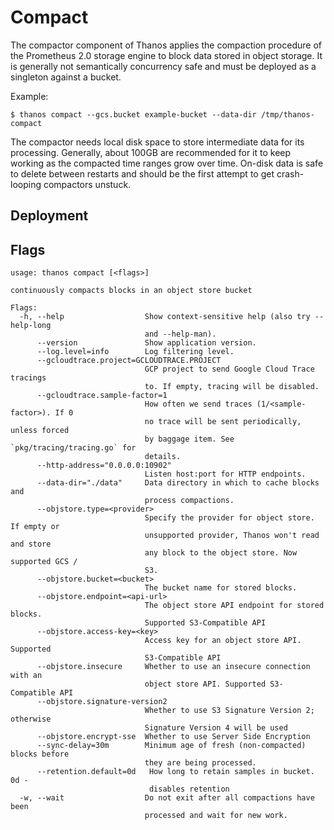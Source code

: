 # Compact

The compactor component of Thanos applies the compaction procedure of the Prometheus 2.0 storage engine to block data stored in object storage.
It is generally not semantically concurrency safe and must be deployed as a singleton against a bucket.

Example:

```
$ thanos compact --gcs.bucket example-bucket --data-dir /tmp/thanos-compact
```

The compactor needs local disk space to store intermediate data for its processing. Generally, about 100GB are recommended for it to keep working as the compacted time ranges grow over time.
On-disk data is safe to delete between restarts and should be the first attempt to get crash-looping compactors unstuck.

## Deployment

## Flags

[embedmd]:# (flags/compact.txt $)
```$
usage: thanos compact [<flags>]

continuously compacts blocks in an object store bucket

Flags:
  -h, --help                  Show context-sensitive help (also try --help-long
                              and --help-man).
      --version               Show application version.
      --log.level=info        Log filtering level.
      --gcloudtrace.project=GCLOUDTRACE.PROJECT  
                              GCP project to send Google Cloud Trace tracings
                              to. If empty, tracing will be disabled.
      --gcloudtrace.sample-factor=1  
                              How often we send traces (1/<sample-factor>). If 0
                              no trace will be sent periodically, unless forced
                              by baggage item. See `pkg/tracing/tracing.go` for
                              details.
      --http-address="0.0.0.0:10902"  
                              Listen host:port for HTTP endpoints.
      --data-dir="./data"     Data directory in which to cache blocks and
                              process compactions.
      --objstore.type=<provider>  
                              Specify the provider for object store. If empty or
                              unsupported provider, Thanos won't read and store
                              any block to the object store. Now supported GCS /
                              S3.
      --objstore.bucket=<bucket>  
                              The bucket name for stored blocks.
      --objstore.endpoint=<api-url>  
                              The object store API endpoint for stored blocks.
                              Supported S3-Compatible API
      --objstore.access-key=<key>  
                              Access key for an object store API. Supported
                              S3-Compatible API
      --objstore.insecure     Whether to use an insecure connection with an
                              object store API. Supported S3-Compatible API
      --objstore.signature-version2  
                              Whether to use S3 Signature Version 2; otherwise
                              Signature Version 4 will be used
      --objstore.encrypt-sse  Whether to use Server Side Encryption
      --sync-delay=30m        Minimum age of fresh (non-compacted) blocks before
                              they are being processed.
      --retention.default=0d   How long to retain samples in bucket. 0d -
                               disables retention
  -w, --wait                  Do not exit after all compactions have been
                              processed and wait for new work.

```
